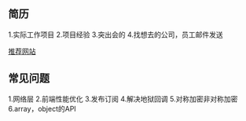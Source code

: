 ## 简历

1.实际工作项目
2.项目经验
3.突出会的
4.找想去的公司，员工邮件发送

[推荐网站](https://www.zhihu.com/question/23150301)

## 常见问题

1.网络层
2.前端性能优化
3.发布订阅
4.解决地狱回调
5.对称加密非对称加密
6.array，object的API


